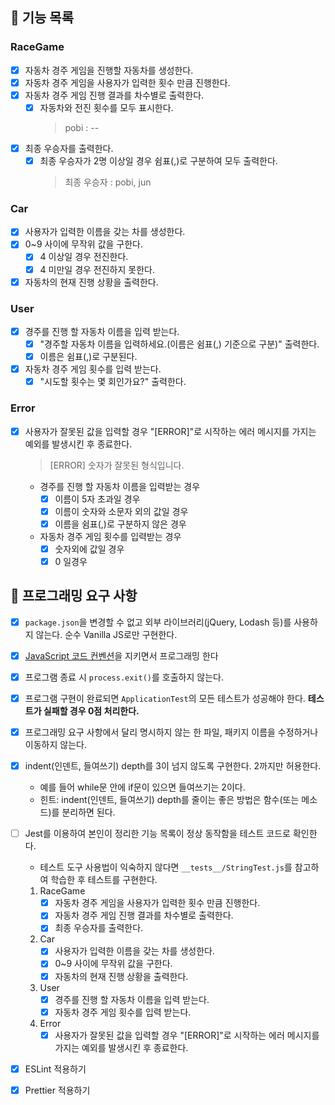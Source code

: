 ## 🚀 기능 목록

### RaceGame

- [x] 자동차 경주 게임을 진행할 자동차를 생성한다.
- [x] 자동차 경주 게임을 사용자가 입력한 횟수 만큼 진행한다.
- [x] 자동차 경주 게임 진행 결과를 차수별로 출력한다.
  - [x] 자동차와 전진 횟수를 모두 표시한다.
    > pobi : --
- [x] 최종 우승자를 출력한다.
  - [x] 최종 우승자가 2명 이상일 경우 쉼표(,)로 구분하여 모두 출력한다.
    > 최종 우승자 : pobi, jun

### Car

- [x] 사용자가 입력한 이름을 갖는 차를 생성한다.
- [x] 0~9 사이에 무작위 값을 구한다.
  - [x] 4 이상일 경우 전진한다.
  - [x] 4 미만일 경우 전진하지 못한다.
- [x] 자동차의 현재 진행 상황을 출력한다.

### User

- [x] 경주를 진행 할 자동차 이름을 입력 받는다.
  - [x] "경주할 자동차 이름을 입력하세요.(이름은 쉼표(,) 기준으로 구분)" 출력한다.
  - [x] 이름은 쉼표(,)로 구분된다.
- [x] 자동차 경주 게임 횟수를 입력 받는다.
  - [x] "시도할 횟수는 몇 회인가요?" 출력한다.

### Error

- [x] 사용자가 잘못된 값을 입력할 경우 "[ERROR]"로 시작하는 에러 메시지를 가지는 예외를 발생시킨 후 종료한다.

  > [ERROR] 숫자가 잘못된 형식입니다.

  - 경주를 진행 할 자동차 이름을 입력받는 경우
    - [x] 이름이 5자 초과일 경우
    - [x] 이름이 숫자와 소문자 외의 값일 경우
    - [x] 이름을 쉼표(,)로 구분하지 않은 경우
  - 자동차 경주 게임 횟수를 입력받는 경우
    - [x] 숫자외에 값일 경우
    - [x] 0 일경우

## 🎯 프로그래밍 요구 사항

- [x] `package.json`을 변경할 수 없고 외부 라이브러리(jQuery, Lodash 등)를 사용하지 않는다. 순수 Vanilla JS로만 구현한다.
- [x] [JavaScript 코드 컨벤션](https://github.com/woowacourse/woowacourse-docs/tree/main/styleguide/javascript)을 지키면서 프로그래밍 한다
- [x] 프로그램 종료 시 `process.exit()`를 호출하지 않는다.
- [x] 프로그램 구현이 완료되면 `ApplicationTest`의 모든 테스트가 성공해야 한다. **테스트가 실패할 경우 0점 처리한다.**
- [x] 프로그래밍 요구 사항에서 달리 명시하지 않는 한 파일, 패키지 이름을 수정하거나 이동하지 않는다.
- [x] indent(인덴트, 들여쓰기) depth를 3이 넘지 않도록 구현한다. 2까지만 허용한다.
  - 예를 들어 while문 안에 if문이 있으면 들여쓰기는 2이다.
  - 힌트: indent(인덴트, 들여쓰기) depth를 줄이는 좋은 방법은 함수(또는 메소드)를 분리하면 된다.
- [ ] Jest를 이용하여 본인이 정리한 기능 목록이 정상 동작함을 테스트 코드로 확인한다.

  - 테스트 도구 사용법이 익숙하지 않다면 `__tests__/StringTest.js`를 참고하여 학습한 후 테스트를 구현한다.

  1. RaceGame
     - [x] 자동차 경주 게임을 사용자가 입력한 횟수 만큼 진행한다.
     - [x] 자동차 경주 게임 진행 결과를 차수별로 출력한다.
     - [x] 최종 우승자를 출력한다.
  2. Car
     - [x] 사용자가 입력한 이름을 갖는 차를 생성한다.
     - [x] 0~9 사이에 무작위 값을 구한다.
     - [x] 자동차의 현재 진행 상황을 출력한다.
  3. User
     - [x] 경주를 진행 할 자동차 이름을 입력 받는다.
     - [x] 자동차 경주 게임 횟수를 입력 받는다.
  4. Error
     - [x] 사용자가 잘못된 값을 입력할 경우 "[ERROR]"로 시작하는 에러 메시지를 가지는 예외를 발생시킨 후 종료한다.

- [x] ESLint 적용하기
- [x] Prettier 적용하기
